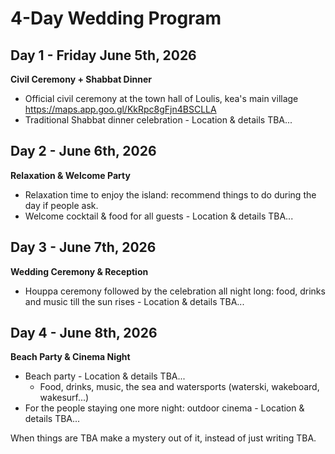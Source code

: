 # 4-Day Wedding Program

## Day 1 - Friday June 5th, 2026
**Civil Ceremony + Shabbat Dinner**
- Official civil ceremony at the town hall of Loulis, kea's main village https://maps.app.goo.gl/KkRpc8gFjn4BSCLLA
- Traditional Shabbat dinner celebration - Location & details TBA...

## Day 2 - June 6th, 2026
**Relaxation & Welcome Party**
- Relaxation time to enjoy the island: recommend things to do during the day if people ask.
- Welcome cocktail & food for all guests - Location & details TBA...

## Day 3 - June 7th, 2026
**Wedding Ceremony & Reception** 
- Houppa ceremony followed by the celebration all night long: food, drinks and music till the sun rises - Location & details TBA...

## Day 4 - June 8th, 2026
**Beach Party & Cinema Night**
- Beach party - Location & details TBA...
    - Food, drinks, music, the sea and watersports (waterski, wakeboard, wakesurf...)
- For the people staying one more night: outdoor cinema - Location & details TBA...

When things are TBA make a mystery out of it, instead of just writing TBA.